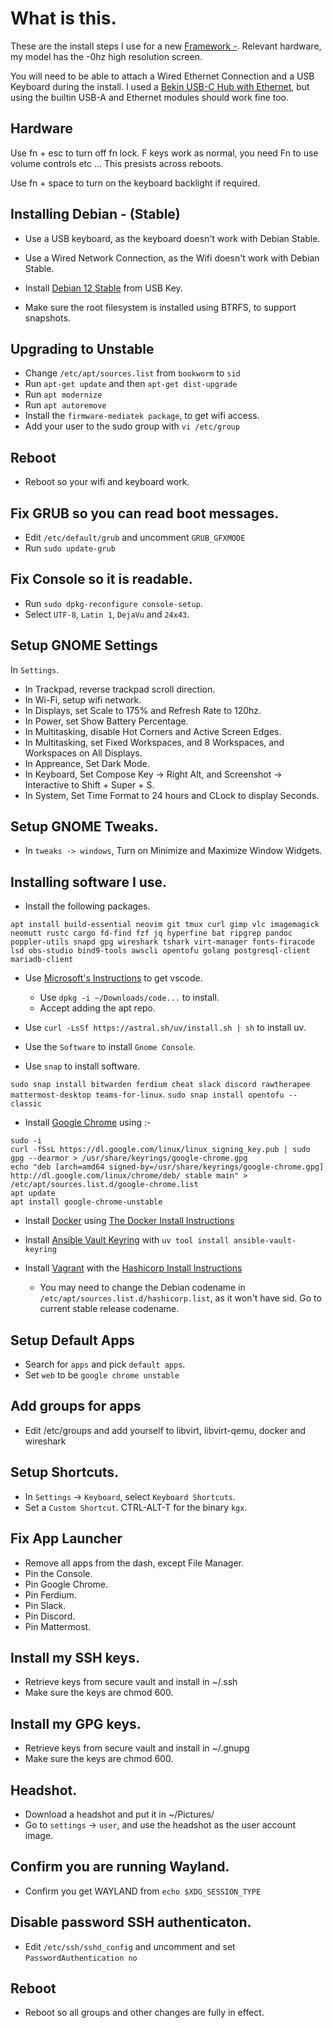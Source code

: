 # What is this.

These are the install steps I use for a new [Framework -](https://frame.work/gb/en/laptop13).
Relevant hardware, my model has the -0hz high resolution screen.

You will need to be able to attach a Wired Ethernet Connection and a USB Keyboard during the install.
I used a [Bekin USB-C Hub with Ethernet](https://www.belkin.com/uk/p/usb-c-4-in--core-hub/AVC005btBK.html), but using 
the builtin USB-A and Ethernet modules should work fine too.

## Hardware

Use fn + esc to turn off fn lock. F keys work as normal, you need Fn to use volume controls etc ...
This presists across reboots.

Use fn + space to turn on the keyboard backlight if required.

## Installing Debian - (Stable)

- Use a USB keyboard, as the keyboard doesn't work with Debian Stable.
- Use a Wired Network Connection, as the Wifi doesn't work with Debian Stable.
- Install [Debian 12 Stable](https://www.debian.org/download) from USB Key.

- Make sure the root filesystem is installed using BTRFS, to support snapshots.

## Upgrading to Unstable

- Change `/etc/apt/sources.list` from `bookworm` to `sid`
- Run `apt-get update` and then `apt-get dist-upgrade`
- Run `apt modernize`
- Run `apt autoremove`
- Install the `firmware-mediatek package`, to get wifi access.
- Add your user to the sudo group with `vi /etc/group`

## Reboot

- Reboot so your wifi and keyboard work.

## Fix GRUB so you can read boot messages.

- Edit `/etc/default/grub` and uncomment `GRUB_GFXMODE`
- Run `sudo update-grub`

## Fix Console so it is readable.

- Run `sudo dpkg-reconfigure console-setup`.
- Select `UTF-8`, `Latin 1`, `DejaVu` and `24x43`.

## Setup GNOME Settings

In `Settings`.

- In Trackpad, reverse trackpad scroll direction.
- In Wi-Fi, setup wifi network.
- In Displays, set Scale to 175% and Refresh Rate to 120hz.
- In Power, set Show Battery Percentage.
- In Multitasking, disable Hot Corners and Active Screen Edges.
- In Multitasking, set Fixed Workspaces, and 8 Workspaces, and Workspaces on All Displays.
- In Appreance, Set Dark Mode.
- In Keyboard, Set Compose Key -> Right Alt, and Screenshot -> Interactive to Shift + Super + S.
- In System, Set Time Format to 24 hours and CLock to display Seconds.

## Setup GNOME Tweaks.

- In `tweaks -> windows`, Turn on Minimize and Maximize Window Widgets.

## Installing software I use.

- Install the following packages.

```
apt install build-essential neovim git tmux curl gimp vlc imagemagick neomutt rustc cargo fd-find fzf jq hyperfine bat ripgrep pandoc poppler-utils snapd gpg wireshark tshark virt-manager fonts-firacode lsd obs-studio bind9-tools awscli opentofu golang postgresql-client mariadb-client
```

- Use [Microsoft's Instructions](https://code.visualstudio.com/docs/setup/linux) to get vscode.
  - Use `dpkg -i ~/Downloads/code...` to install.
  - Accept adding the apt repo.

- Use `curl -LsSf https://astral.sh/uv/install.sh | sh` to install uv.

- Use the `Software` to install `Gnome Console`.

- Use `snap` to install software.

`sudo snap install bitwarden ferdium cheat slack discord rawtherapee mattermost-desktop teams-for-linux`.
`sudo snap install opentofu --classic`

- Install [Google Chrome](https://www.google.com/chrome/) using :-

```
sudo -i
curl -fSsL https://dl.google.com/linux/linux_signing_key.pub | sudo gpg --dearmor > /usr/share/keyrings/google-chrome.gpg
echo "deb [arch=amd64 signed-by=/usr/share/keyrings/google-chrome.gpg] http://dl.google.com/linux/chrome/deb/ stable main" > /etc/apt/sources.list.d/google-chrome.list
apt update
apt install google-chrome-unstable
```

- Install [Docker](https://www.docker.com/) using [The Docker Install Instructions](https://docs.docker.com/engine/install/debian/#install-using-the-repository)
- Install [Ansible Vault Keyring](https://github.com/davidgroves/ansible_vault_keyring) with `uv tool install ansible-vault-keyring`

- Install [Vagrant](https://developer.hashicorp.com/vagrant) with the [Hashicorp Install Instructions](https://developer.hashicorp.com/vagrant/install)
  - You may need to change the Debian codename in `/etc/apt/sources.list.d/hashicorp.list`, as it won't have sid. Go to current stable release codename.

## Setup Default Apps

- Search for `apps` and pick `default apps`.
- Set `web` to be `google chrome unstable`

## Add groups for apps

- Edit /etc/groups and add yourself to libvirt, libvirt-qemu, docker and wireshark

## Setup Shortcuts.

- In `Settings` -> `Keyboard`, select `Keyboard Shortcuts`.
- Set a `Custom Shortcut`. CTRL-ALT-T for the binary `kgx`.

## Fix App Launcher
 
- Remove all apps from the dash, except File Manager.
- Pin the Console.
- Pin Google Chrome.
- Pin Ferdium.
- Pin Slack.
- Pin Discord.
- Pin Mattermost.

## Install my SSH keys.

- Retrieve keys from secure vault and install in ~/.ssh
- Make sure the keys are chmod 600.

## Install my GPG keys.

- Retrieve keys from secure vault and install in ~/.gnupg
- Make sure the keys are chmod 600.

## Headshot.

- Download a headshot and put it in ~/Pictures/
- Go to `settings` -> `user`, and use the headshot as the user account image.

## Confirm you are running Wayland.

- Confirm you get WAYLAND from `echo $XDG_SESSION_TYPE`

## Disable password SSH authenticaton.

- Edit `/etc/ssh/sshd_config` and uncomment and set `PasswordAuthentication no`

## Reboot

- Reboot so all groups and other changes are fully in effect.

